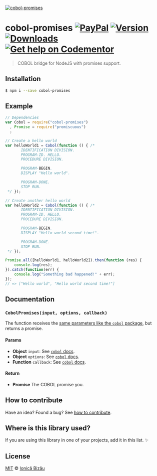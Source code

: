 [![cobol-promises](http://i.imgur.com/DfsVV3F.png)](#)

# cobol-promises [![PayPal](https://img.shields.io/badge/%24-paypal-f39c12.svg)][paypal-donations] [![Version](https://img.shields.io/npm/v/cobol-promises.svg)](https://www.npmjs.com/package/cobol-promises) [![Downloads](https://img.shields.io/npm/dt/cobol-promises.svg)](https://www.npmjs.com/package/cobol-promises) [![Get help on Codementor](https://cdn.codementor.io/badges/get_help_github.svg)](https://www.codementor.io/johnnyb?utm_source=github&utm_medium=button&utm_term=johnnyb&utm_campaign=github)

> COBOL bridge for NodeJS with promises support.

## Installation

```sh
$ npm i --save cobol-promises
```

## Example

```js
// Dependencies
var Cobol = require("cobol-promises")
  , Promise = require("promiscuous")
  ;

// Create a hello world
var helloWorld1 = Cobol(function () { /*
       IDENTIFICATION DIVISION.
       PROGRAM-ID. HELLO.
       PROCEDURE DIVISION.

       PROGRAM-BEGIN.
       DISPLAY "Hello world".

       PROGRAM-DONE.
       STOP RUN.
 */ });

// Create another hello world
var helloWorld2 = Cobol(function () { /*
       IDENTIFICATION DIVISION.
       PROGRAM-ID. HELLO.
       PROCEDURE DIVISION.

       PROGRAM-BEGIN.
       DISPLAY "Hello world second time!".

       PROGRAM-DONE.
       STOP RUN.
 */ });

Promise.all([helloWorld1, helloWorld2]).then(function (res) {
    console.log(res);
}).catch(function(err) {
    console.log("Something bad happened!" + err);
});
// => ["Hello world", "Hello world second time!"]
```

## Documentation

### `CobolPromises(input, options, callback)`
The function receives the [same parameters like the `cobol` package](https://github.com/IonicaBizau/node-cobol#documentation), but returns a promise.

#### Params
- **Object** `input`: See [`cobol` docs](https://github.com/IonicaBizau/node-cobol#documentation).
- **Object** `options`: See [`cobol` docs](https://github.com/IonicaBizau/node-cobol#documentation).
- **Function** `callback`: See [`cobol` docs](https://github.com/IonicaBizau/node-cobol#documentation).

#### Return
- **Promise** The COBOL promise you.

## How to contribute
Have an idea? Found a bug? See [how to contribute][contributing].

## Where is this library used?
If you are using this library in one of your projects, add it in this list. :sparkles:

## License

[MIT][license] © [Ionică Bizău][website]

[paypal-donations]: https://www.paypal.com/cgi-bin/webscr?cmd=_s-xclick&hosted_button_id=RVXDDLKKLQRJW
[donate-now]: http://i.imgur.com/6cMbHOC.png

[license]: http://showalicense.com/?fullname=Ionic%C4%83%20Biz%C4%83u%20%3Cbizauionica%40gmail.com%3E%20(http%3A%2F%2Fionicabizau.net)&year=2015#license-mit
[website]: http://ionicabizau.net
[contributing]: /CONTRIBUTING.md
[docs]: /DOCUMENTATION.md